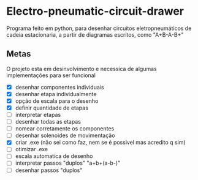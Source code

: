 # Electro-pneumatic-circuit-drawer
Programa feito em python, para desenhar circuitos eletropneumáticos de cadeia estacionaria, a partir de diagramas escritos, como "A+B-A-B+" 

## Metas
O projeto esta em desinvolvimento e necessica de algumas implementações para ser funcional  

- [X] desenhar componentes individuais  
- [X] desenhar etapa individualmente
- [X] opção de escala para o desenho  
- [X] definir quantidade de etapas  
- [ ] interpretar etapas 
- [ ] desenhar todas as etapas
- [ ] nomear corretamente os componentes
- [ ] desenhar solenoides de movimentação 
- [X] criar .exe (não sei como faz, nem se é possivel mas acredito q sim)
- [ ] otimizar .exe
- [ ] escala automatica de desenho
- [ ] interpretar passos "duplos" "a+b+(a-b-)"
- [ ] desenhar passos "duplos"

